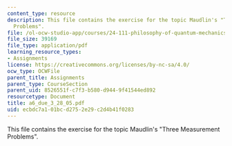 ```yaml
---
content_type: resource
description: This file contains the exercise for the topic Maudlin's "Three Measurement
  Problems".
file: /ol-ocw-studio-app/courses/24-111-philosophy-of-quantum-mechanics-spring-2005/ecbdc7a101bcd2752e29c2d4b41f0283_a6_due_3_28_05.pdf
file_size: 39169
file_type: application/pdf
learning_resource_types:
- Assignments
license: https://creativecommons.org/licenses/by-nc-sa/4.0/
ocw_type: OCWFile
parent_title: Assignments
parent_type: CourseSection
parent_uid: 8526551f-c7f3-b580-d944-9f41544ed892
resourcetype: Document
title: a6_due_3_28_05.pdf
uid: ecbdc7a1-01bc-d275-2e29-c2d4b41f0283
---
```

This file contains the exercise for the topic Maudlin's "Three Measurement Problems".